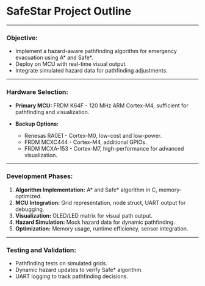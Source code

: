# SafeStar Project Outline

---

### Objective:

* Implement a hazard-aware pathfinding algorithm for emergency evacuation using A\* and Safe\*.
* Deploy on MCU with real-time visual output.
* Integrate simulated hazard data for pathfinding adjustments.

---

### Hardware Selection:

* **Primary MCU:** FRDM K64F - 120 MHz ARM Cortex-M4, sufficient for pathfinding and visualization.
* **Backup Options:**

  * Renesas RA0E1 - Cortex-M0, low-cost and low-power.
  * FRDM MCXC444 - Cortex-M4, additional GPIOs.
  * FRDM MCXA-153 - Cortex-M7, high-performance for advanced visualization.

---

### Development Phases:

1. **Algorithm Implementation:** A\* and Safe\* algorithm in C, memory-optimized.
2. **MCU Integration:** Grid representation, node struct, UART output for debugging.
3. **Visualization:** OLED/LED matrix for visual path output.
4. **Hazard Simulation:** Mock hazard data for dynamic pathfinding.
5. **Optimization:** Memory usage, runtime efficiency, sensor integration.

---

### Testing and Validation:

* Pathfinding tests on simulated grids.
* Dynamic hazard updates to verify Safe\* algorithm.
* UART logging to track pathfinding decisions.
